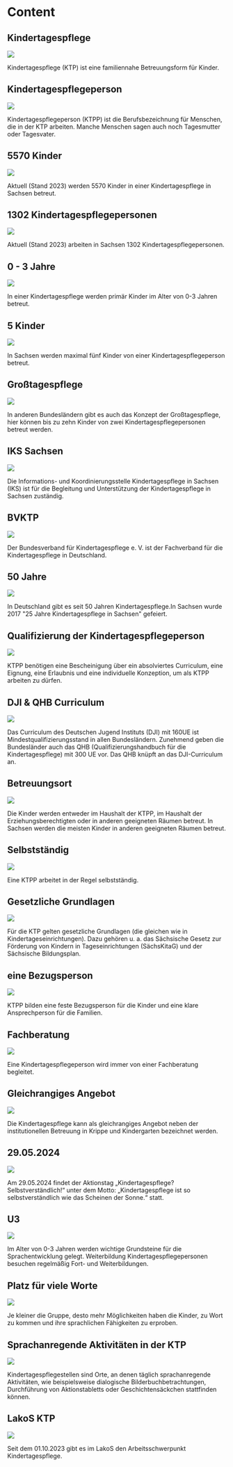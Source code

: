 # Content

## Kindertagespflege

![](images/1.png)

Kindertagespflege (KTP) ist eine familiennahe Betreuungsform für Kinder.

## Kindertagespflegeperson

![](images/2.png)

Kindertagespflegeperson (KTPP) ist die Berufsbezeichnung für Menschen, die in der KTP arbeiten. Manche Menschen sagen auch noch Tagesmutter oder Tagesvater.

## 5570 Kinder

![](images/3.png)

Aktuell (Stand 2023) werden 5570 Kinder in einer Kindertagespflege in Sachsen betreut.

## 1302 Kindertagespflegepersonen

![](images/4.png)

Aktuell (Stand 2023) arbeiten in Sachsen 1302 Kindertagespflegepersonen.

## 0 - 3 Jahre

![](images/5.png)

In einer Kindertagespflege werden primär Kinder im Alter von 0-3 Jahren betreut.

## 5 Kinder

![](images/6.png)

In Sachsen werden maximal fünf Kinder von einer Kindertagespflegeperson betreut.

## Großtagespflege

![](images/7.png)

In anderen Bundesländern gibt es auch das Konzept der Großtagespflege, hier können bis zu zehn Kinder von zwei Kindertagespflegepersonen betreut werden.

## IKS Sachsen

![](images/8.png)

Die Informations- und Koordinierungsstelle Kindertagespflege in Sachsen (IKS) ist für die Begleitung und Unterstützung der Kindertagespflege in Sachsen zuständig.

## BVKTP

![](images/9.png)

Der Bundesverband für Kindertagespflege e. V. ist der Fachverband für die Kindertagespflege in Deutschland.

## 50 Jahre

![](images/10.png)

In Deutschland gibt es seit 50 Jahren Kindertagespflege.In Sachsen wurde 2017 "25 Jahre Kindertagespflege in Sachsen" gefeiert.

## Qualifizierung der Kindertagespflegeperson

![](images/11.png)

KTPP benötigen eine Bescheinigung über ein absolviertes Curriculum, eine Eignung, eine Erlaubnis und eine individuelle Konzeption, um als KTPP arbeiten zu dürfen.

## DJI & QHB Curriculum

![](images/12.png)

Das Curriculum des Deutschen Jugend Instituts (DJI) mit 160UE ist Mindestqualifizierungsstand in allen Bundesländern. Zunehmend geben die Bundesländer auch das QHB (Qualifizierungshandbuch für die Kindertagespflege) mit 300 UE vor. Das QHB knüpft an das DJI-Curriculum an.

## Betreuungsort

![](images/13.png)

Die Kinder werden entweder im Haushalt der KTPP, im Haushalt der Erziehungsberechtigten oder in anderen geeigneten Räumen betreut. In Sachsen werden die meisten Kinder in anderen geeigneten Räumen betreut.

## Selbstständig

![](images/14.png)

Eine KTPP arbeitet in der Regel selbstständig.

## Gesetzliche Grundlagen

![](images/15.png)

Für die KTP gelten gesetzliche Grundlagen (die gleichen wie in Kindertageseinrichtungen). Dazu gehören u. a. das Sächsische Gesetz zur Förderung von Kindern in Tageseinrichtungen (SächsKitaG) und der Sächsische Bildungsplan.

## eine Bezugsperson

![](images/16.png)

KTPP bilden eine feste Bezugsperson für die Kinder und eine klare Ansprechperson für die Familien.

## Fachberatung

![](images/17.png)

Eine Kindertagespflegeperson wird immer von einer Fachberatung begleitet.

## Gleichrangiges Angebot

![](images/18.png)

Die Kindertagespflege kann als gleichrangiges Angebot neben der institutionellen Betreuung in Krippe und Kindergarten bezeichnet werden.

## 29.05.2024

![](images/19.png)

Am 29.05.2024 findet der Aktionstag „Kindertagespflege? Selbstverständlich!“ unter dem Motto: „Kindertagespflege ist so selbstverständlich wie das Scheinen der Sonne.“ statt.

## U3

![](images/20.png)

Im Alter von 0-3 Jahren werden wichtige Grundsteine für die Sprachentwicklung gelegt.
Weiterbildung Kindertagespflegepersonen besuchen regelmäßig Fort- und Weiterbildungen.

## Platz für viele Worte

![](images/21.png)

Je kleiner die Gruppe, desto mehr Möglichkeiten haben die Kinder, zu Wort zu kommen und ihre sprachlichen Fähigkeiten zu erproben.

## Sprachanregende Aktivitäten in der KTP

![](images/22.png)

Kindertagespflegestellen sind Orte, an denen täglich sprachanregende Aktivitäten, wie beispielsweise dialogische Bilderbuchbetrachtungen, Durchführung von Aktionstabletts oder Geschichtensäckchen stattfinden können.

## LakoS KTP

![](images/23.png)

Seit dem 01.10.2023 gibt es im LakoS den Arbeitsschwerpunkt Kindertagespflege.
